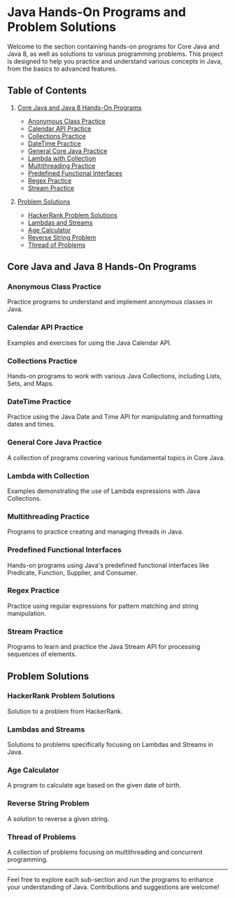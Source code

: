# Java Hands-On Programs and Problem Solutions

Welcome to the section containing hands-on programs for Core Java and Java 8, as well as solutions to various programming problems. This project is designed to help you practice and understand various concepts in Java, from the basics to advanced features.

## Table of Contents

1. [Core Java and Java 8 Hands-On Programs](#core-java-and-java-8-hands-on-programs)
    - [Anonymous Class Practice](#anonymous-class-practice)
    - [Calendar API Practice](#calendar-api-practice)
    - [Collections Practice](#collections-practice)
    - [DateTime Practice](#datetime-practice)
    - [General Core Java Practice](#general-core-java-practice)
    - [Lambda with Collection](#lambda-with-collection)
    - [Multithreading Practice](#multithreading-practice)
    - [Predefined Functional Interfaces](#predefined-functional-interfaces)
    - [Regex Practice](#regex-practice)
    - [Stream Practice](#stream-practice)

2. [Problem Solutions](#problem-solutions)
    - [HackerRank Problem Solutions](#hackerrank-problem-solutions)
    - [Lambdas and Streams](#lambdas-and-streams)
    - [Age Calculator](#age-calculator)
    - [Reverse String Problem](#reverse-string-problem)
    - [Thread of Problems](#thread-of-problems)

## Core Java and Java 8 Hands-On Programs

### Anonymous Class Practice
Practice programs to understand and implement anonymous classes in Java.

### Calendar API Practice
Examples and exercises for using the Java Calendar API.

### Collections Practice
Hands-on programs to work with various Java Collections, including Lists, Sets, and Maps.

### DateTime Practice
Practice using the Java Date and Time API for manipulating and formatting dates and times.

### General Core Java Practice
A collection of programs covering various fundamental topics in Core Java.

### Lambda with Collection
Examples demonstrating the use of Lambda expressions with Java Collections.

### Multithreading Practice
Programs to practice creating and managing threads in Java.

### Predefined Functional Interfaces
Hands-on programs using Java's predefined functional interfaces like Predicate, Function, Supplier, and Consumer.

### Regex Practice
Practice using regular expressions for pattern matching and string manipulation.

### Stream Practice
Programs to learn and practice the Java Stream API for processing sequences of elements.

## Problem Solutions

### HackerRank Problem Solutions
Solution to a problem from HackerRank.

### Lambdas and Streams
Solutions to problems specifically focusing on Lambdas and Streams in Java.

### Age Calculator
A program to calculate age based on the given date of birth.

### Reverse String Problem
A solution to reverse a given string.

### Thread of Problems
A collection of problems focusing on multithreading and concurrent programming.

---

Feel free to explore each sub-section and run the programs to enhance your understanding of Java. Contributions and suggestions are welcome!
